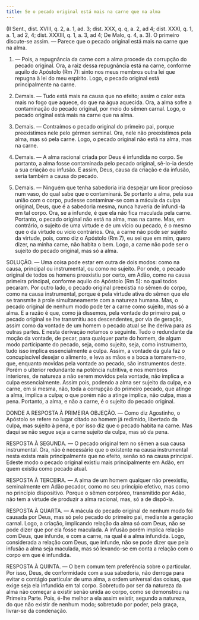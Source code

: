 ```yaml
---
title: Se o pecado original está mais na carne que na alma
---
```


(II Sent., dist. XVIII, q. 2, a. 1, ad. 3; dist. XXX, q. q, a. 2, ad 4; dist. XXXI, q. 1, a. 1, ad 2, 4; dist. XXXIII, q. 1, a. 3, ad 4; De Malo, q. 4, a. 3).
  O primeiro discute-se assim. — Parece que o pecado original está mais na carne que na alma.  

1. — Pois, a repugnância da carne com a alma procede da corrupção do pecado original. Ora, a raiz dessa repugnância está na carne, conforme aquilo do Apóstolo (Rm 7): sinto nos meus membros outra lei que repugna à lei do meu espírito. Logo, o pecado original está principalmente na carne.  

2. Demais. — Tudo está mais na causa que no efeito; assim o calor esta mais no fogo que aquece, do que na água aquecida. Ora, a alma sofre a contaminação do pecado original, por meio do sêmen carnal. Logo, o pecado original está mais na carne que na alma.  

3. Demais. — Contraímos o pecado original do primeiro pai, porque preexistimos nele pelo gérmen seminal. Ora, nele não preexistimos pela alma, mas só pela carne. Logo, o pecado original não está na alma, mas na carne.  

4. Demais. — A alma racional criada por Deus é infundida no corpo. Se portanto, a alma fosse contaminada pelo pecado original, sê-lo-ia desde a sua criação ou infusão. E assim, Deus, causa da criação e da infusão, seria também a causa do pecado.  

5. Demais. — Ninguém que tenha sabedoria iria despejar um licor precioso num vaso, do qual sabe que o contaminará. Se portanto a alma, pela sua união com o corpo, pudesse contaminar-se com a mácula da culpa original, Deus, que é a sabedoria mesma, nunca haveria de infundi-la em tal corpo. Ora, se a infunde, é que ela não fica maculada pela carne. Portanto, o pecado original não está na alma, mas na carne.  Mas, em contrário, o sujeito de uma virtude e de um vício ou pecado, é o mesmo que o da virtude ou vício contrários. Ora, a carne não pode ser sujeito da virtude, pois, como diz o Apóstolo (Rm 7), eu sei que em mim, quero dizer, na minha carne, não habita o bem. Logo, a carne não pode ser o sujeito do pecado original, mas só a alma.  

SOLUÇÃO. — Uma coisa pode estar em outra de dois modos: como na causa, principal ou instrumental, ou como no sujeito. Por onde, o pecado original de todos os homens preexistiu por certo, em Adão, como na causa primeira principal, conforme aquilo do Apóstolo (Rm 5): no qual todos pecaram. Por outro lado, o pecado original preexistia no sêmen do corpo, como na causa instrumental, porque é pela virtude ativa do sêmen que ele se transmite à prole simultaneamente com a natureza humana. Mas, o pecado original de nenhum modo pode ter a carne como sujeito, mas só a alma.  E a razão é que, como já dissemos, pela vontade do primeiro pai, o pecado original se lhe transmitiu aos descendentes, por via de geração, assim como da vontade de um homem o pecado atual se lhe deriva para as outras partes. E nesta derivação notamos o seguinte. Tudo o redundante da moção da vontade, de pecar, para qualquer parte do homem, de algum modo participante do pecado, seja, como sujeito, seja, como instrumento, tudo isso implica essencialmente a culpa. Assim, a vontade da gula faz o concupiscível desejar o alimento, e leva as mãos e a boca a tomarem-no, que, enquanto movidas pela vontade ao pecado, são instrumentos deste. Porém o ulterior redundante na potência nutritiva, e nos membros interiores, de natureza a não serem movidos pela vontade, não implica a culpa essencialmente.  Assim pois, podendo a alma ser sujeito da culpa, e a carne, em si mesma, não, toda a corrupção do primeiro pecado, que atinge a alma, implica a culpa; o que porém não a atinge implica, não culpa, mas a pena. Portanto, a alma, e não a carne, é o sujeito do pecado original.  

DONDE A RESPOSTA À PRIMEIRA OBJEÇÃO. — Como diz Agostinho, o Apóstolo se refere no lugar citado ao homem já redimido, libertado da culpa, mas sujeito à pena, e por isso diz que o pecado habita na carne. Mas daqui se não segue seja a carne sujeito da culpa, mas só da pena.  

RESPOSTA À SEGUNDA. — O pecado original tem no sêmen a sua causa instrumental. Ora, não é necessário que o existente na causa instrumental nesta exista mais principalmente que no efeito, senão só na causa principal. Edeste modo o pecado original existiu mais principalmente em Adão, em quem existiu como pecado atual.  

RESPOSTA À TERCEIRA. — A alma de um homem qualquer não preexistiu, seminalmente em Adão pecador, como no seu princípio efetivo, mas como no princípio dispositivo. Porque o sêmen corpóreo, transmitido por Adão, não tem a virtude de produzir a alma racional, mas, só a de dispô-la.  

RESPOSTA À QUARTA. — A mácula do pecado original de nenhum modo foi causada por Deus, mas só pelo pecado do primeiro pai, mediante a geração carnal. Logo, a criação, implicando relação da alma só com Deus, não se pode dizer que por ela fosse maculada. A infusão porém implica relação com Deus, que infunde, e com a carne, na qual é a alma infundida. Logo, considerada a relação com Deus, que infunde, não se pode dizer que pela infusão a alma seja maculada, mas só levando-se em conta a relação com o corpo em que é infundida.  

RESPOSTA À QUINTA. — O bem comum tem preferência sobre o particular. Por isso, Deus, de conformidade com a sua sabedoria, não derroga para evitar o contágio particular de uma alma, a ordem universal das coisas, que exige seja ela infundida em tal corpo. Sobretudo por ser da natureza da alma não começar a existir senão unida ao corpo, como se demonstrou na Primeira Parte. Pois, é-lhe melhor a ela assim existir, segundo a natureza, do que não existir de nenhum modo; sobretudo por poder, pela graça, livrar-se da condenação.